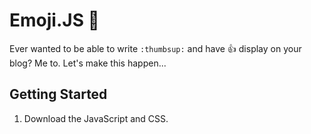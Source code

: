 # Emoji.JS :tada:

Ever wanted to be able to write `:thumbsup:` and have :thumbsup: display on your blog? Me to. Let's make this happen...

## Getting Started
1. Download the JavaScript and CSS.

